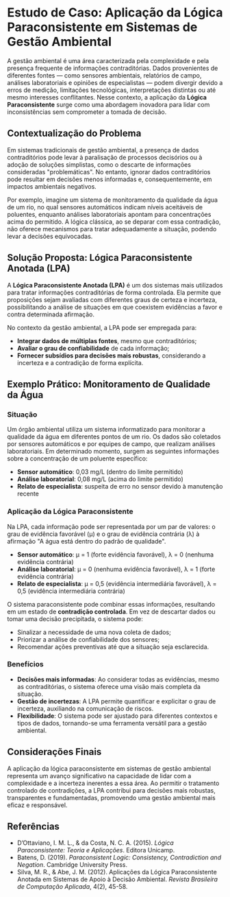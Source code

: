 
# Estudo de Caso: Aplicação da Lógica Paraconsistente em Sistemas de Gestão Ambiental

A gestão ambiental é uma área caracterizada pela complexidade e pela presença frequente de informações contraditórias. Dados provenientes de diferentes fontes — como sensores ambientais, relatórios de campo, análises laboratoriais e opiniões de especialistas — podem divergir devido a erros de medição, limitações tecnológicas, interpretações distintas ou até mesmo interesses conflitantes. Nesse contexto, a aplicação da **Lógica Paraconsistente** surge como uma abordagem inovadora para lidar com inconsistências sem comprometer a tomada de decisão.

## Contextualização do Problema

Em sistemas tradicionais de gestão ambiental, a presença de dados contraditórios pode levar à paralisação de processos decisórios ou à adoção de soluções simplistas, como o descarte de informações consideradas "problemáticas". No entanto, ignorar dados contraditórios pode resultar em decisões menos informadas e, consequentemente, em impactos ambientais negativos.

Por exemplo, imagine um sistema de monitoramento da qualidade da água de um rio, no qual sensores automáticos indicam níveis aceitáveis de poluentes, enquanto análises laboratoriais apontam para concentrações acima do permitido. A lógica clássica, ao se deparar com essa contradição, não oferece mecanismos para tratar adequadamente a situação, podendo levar a decisões equivocadas.

## Solução Proposta: Lógica Paraconsistente Anotada (LPA)

A **Lógica Paraconsistente Anotada (LPA)** é um dos sistemas mais utilizados para tratar informações contraditórias de forma controlada. Ela permite que proposições sejam avaliadas com diferentes graus de certeza e incerteza, possibilitando a análise de situações em que coexistem evidências a favor e contra determinada afirmação.

No contexto da gestão ambiental, a LPA pode ser empregada para:

- **Integrar dados de múltiplas fontes**, mesmo que contraditórios;
- **Avaliar o grau de confiabilidade** de cada informação;
- **Fornecer subsídios para decisões mais robustas**, considerando a incerteza e a contradição de forma explícita.

## Exemplo Prático: Monitoramento de Qualidade da Água

### Situação

Um órgão ambiental utiliza um sistema informatizado para monitorar a qualidade da água em diferentes pontos de um rio. Os dados são coletados por sensores automáticos e por equipes de campo, que realizam análises laboratoriais. Em determinado momento, surgem as seguintes informações sobre a concentração de um poluente específico:

- **Sensor automático**: 0,03 mg/L (dentro do limite permitido)
- **Análise laboratorial**: 0,08 mg/L (acima do limite permitido)
- **Relato de especialista**: suspeita de erro no sensor devido à manutenção recente

### Aplicação da Lógica Paraconsistente

Na LPA, cada informação pode ser representada por um par de valores: o grau de evidência favorável (μ) e o grau de evidência contrária (λ) à afirmação "A água está dentro do padrão de qualidade".

- **Sensor automático**: μ = 1 (forte evidência favorável), λ = 0 (nenhuma evidência contrária)
- **Análise laboratorial**: μ = 0 (nenhuma evidência favorável), λ = 1 (forte evidência contrária)
- **Relato de especialista**: μ = 0,5 (evidência intermediária favorável), λ = 0,5 (evidência intermediária contrária)

O sistema paraconsistente pode combinar essas informações, resultando em um estado de **contradição controlada**. Em vez de descartar dados ou tomar uma decisão precipitada, o sistema pode:

- Sinalizar a necessidade de uma nova coleta de dados;
- Priorizar a análise de confiabilidade dos sensores;
- Recomendar ações preventivas até que a situação seja esclarecida.

### Benefícios

- **Decisões mais informadas**: Ao considerar todas as evidências, mesmo as contraditórias, o sistema oferece uma visão mais completa da situação.
- **Gestão de incertezas**: A LPA permite quantificar e explicitar o grau de incerteza, auxiliando na comunicação de riscos.
- **Flexibilidade**: O sistema pode ser ajustado para diferentes contextos e tipos de dados, tornando-se uma ferramenta versátil para a gestão ambiental.

## Considerações Finais

A aplicação da lógica paraconsistente em sistemas de gestão ambiental representa um avanço significativo na capacidade de lidar com a complexidade e a incerteza inerentes a essa área. Ao permitir o tratamento controlado de contradições, a LPA contribui para decisões mais robustas, transparentes e fundamentadas, promovendo uma gestão ambiental mais eficaz e responsável.

## Referências

- D’Ottaviano, I. M. L., & da Costa, N. C. A. (2015). *Lógica Paraconsistente: Teoria e Aplicações*. Editora Unicamp.
- Batens, D. (2019). *Paraconsistent Logic: Consistency, Contradiction and Negation*. Cambridge University Press.
- Silva, M. R., & Abe, J. M. (2012). Aplicações da Lógica Paraconsistente Anotada em Sistemas de Apoio à Decisão Ambiental. *Revista Brasileira de Computação Aplicada*, 4(2), 45-58.

